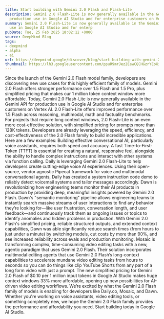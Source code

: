 ```yaml
---
title: Start building with Gemini 2.0 Flash and Flash-Lite
description: Gemini 2.0 Flash-Lite is now generally available in the Gemini API for
  production use in Google AI Studio and for enterprise customers on Vertex AI
summary: Gemini 2.0 Flash-Lite is now generally available in the Gemini API for production
  use in Google AI Studio and for enterp
pubDate: Tue, 25 Feb 2025 18:02:12 +0000
source: DeepMind Blog
tags:
- deepmind
- alpha
- ai
url: https://deepmind.google/discover/blog/start-building-with-gemini-20-flash-and-flash-lite/
thumbnail: https://lh3.googleusercontent.com/ppuR9mrJez2EawCQCHGzrYEoXiZJavMD77HIMV0icT4X-clg7Ss42pO-mPQrvVwBVZ8-9tEXPf91f7ARmwLOOsKtSe5-0DLLEavnhI6uK3UFMRMM=w528-h297-n-nu-rw
---
```


Since the launch of the Gemini 2.0 Flash model family, developers are discovering new use cases for this highly efficient family of models. Gemini 2.0 Flash offers stronger performance over 1.5 Flash and 1.5 Pro, plus simplified pricing that makes our 1 million token context window more affordable.
Today, Gemini 2.0 Flash-Lite is now generally available in the Gemini API for production use in Google AI Studio and for enterprise customers on Vertex AI. 2.0 Flash-Lite offers improved performance over 1.5 Flash across reasoning, multimodal, math and factuality benchmarks. For projects that require long context windows, 2.0 Flash-Lite is an even more cost-effective solution, with simplified pricing for prompts more than 128K tokens.
Developers are already leveraging the speed, efficiency, and cost-effectiveness of the 2.0 Flash family to build incredible applications. Here are a few examples:
Building effective conversational AI, particularly voice assistants, requires both speed and accuracy. A fast Time-to-First-Token (TTFT) is essential for creating a natural, responsive feel, alongside the ability to handle complex instructions and interact with other systems via function calling.
Daily is leveraging Gemini 2.0 Flash-Lite to help developers create cutting-edge voice AI experiences. Using their open-source, vendor agnostic Pipecat framework for voice and multimodal conversational agents, Daily has created a system instruction code demo to reliably detect voicemail systems and tailor messages accordingly.
Dawn is revolutionizing how engineering teams monitor their AI products in production by providing deep, meaningful insights powered by Gemini 2.0 Flash. Dawn's "semantic monitoring" pipeline allows engineering teams to instantly search massive streams of user interactions to find any behavior they’re looking for—like user frustration, conversation length, and user feedback—and continuously track them as ongoing issues or topics to identify anomalies and hidden problems in production.
With Gemini 2.0 Flash's simplified pricing, reliable structured outputs, and extended context capabilities, Dawn was able significantly reduce search times (from hours to just under a minute) by switching models, cut costs by more than 90%, and see increased reliability across evals and production monitoring.
Mosaic is transforming complex, time-consuming video editing tasks with a new, agentic paradigm that uses Gemini 2.0 Flash. Their solution incorporates multimodal editing agents that use Gemini 2.0 Flash’s long-context capabilities to accelerate mundane video editing tasks from hours to seconds so you can do things like clip YouTube Shorts from any part of a long form video with just a prompt.
The new simplified pricing for Gemini 2.0 Flash of $0.10 per 1 million input tokens in Google AI Studio makes huge context windows 33% more affordable, opening up new possibilities for AI-driven video editing workflows.
We’re excited by what the Gemini 2.0 Flash family of models is enabling for developers like Daily.co, Mosaic, and Dawn. Whether you're working on voice assistants, video editing tools, or something completely new, we hope the Gemini 2.0 Flash family provides the performance and affordability you need. Start building today in Google AI Studio.